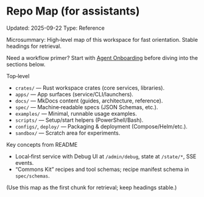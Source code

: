 # Repo Map (for assistants)
Updated: 2025-09-22
Type: Reference

Microsummary: High‑level map of this workspace for fast orientation. Stable headings for retrieval.

Need a workflow primer? Start with [Agent Onboarding](AGENT_ONBOARDING.md) before diving into the sections below.

Top‑level
- `crates/` — Rust workspace crates (core services, libraries).
- `apps/` — App surfaces (service/CLI/launchers).
- `docs/` — MkDocs content (guides, architecture, reference).
- `spec/` — Machine‑readable specs (JSON Schemas, etc.).
- `examples/` — Minimal, runnable usage examples.
- `scripts/` — Setup/start helpers (PowerShell/Bash).
- `configs/`, `deploy/` — Packaging & deployment (Compose/Helm/etc.).
- `sandbox/` — Scratch area for experiments.

Key concepts from README
- Local‑first service with Debug UI at `/admin/debug`, state at `/state/*`, SSE events.
- “Commons Kit” recipes and tool schemas; recipe manifest schema in `spec/schemas`.

(Use this map as the first chunk for retrieval; keep headings stable.)
